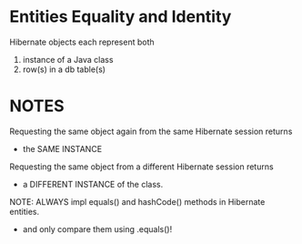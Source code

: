 # Entities Equality and Identity
Hibernate objects each represent both
1. instance of a Java class
1. row(s) in a db table(s)

# NOTES
Requesting the same object again from the same Hibernate session returns 
- the SAME INSTANCE

Requesting the same object from a different Hibernate session returns
- a DIFFERENT INSTANCE of the class. 

NOTE: ALWAYS impl equals() and hashCode() methods in Hibernate entities.
- and only compare them using .equals()!


